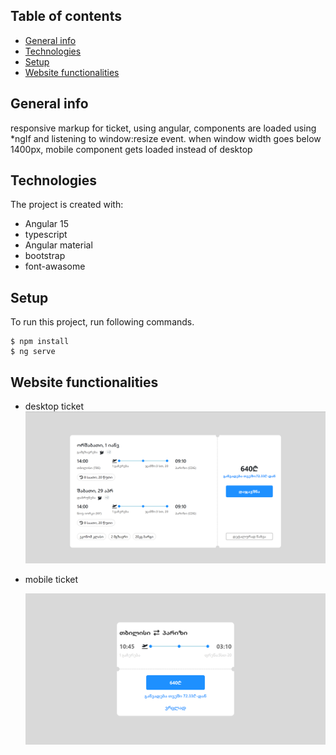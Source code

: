 ## Table of contents

- [General info](#general-info)
- [Technologies](#technologies)
- [Setup](#setup)
- [Website functionalities](#Website-functionalities)

## General info

responsive markup for ticket, using angular, components are loaded using \*ngIf and listening to window:resize event. when window width goes below 1400px, mobile component gets loaded instead of desktop

## Technologies

The project is created with:

- Angular 15
- typescript
- Angular material
- bootstrap
- font-awasome

## Setup

To run this project, run following commands.

```
$ npm install
$ ng serve

```

## Website functionalities

- desktop ticket
  ![Algorithm schema](./images/desktop.png)

- mobile ticket

  ![Algorithm schema](./images/mobile.png)
